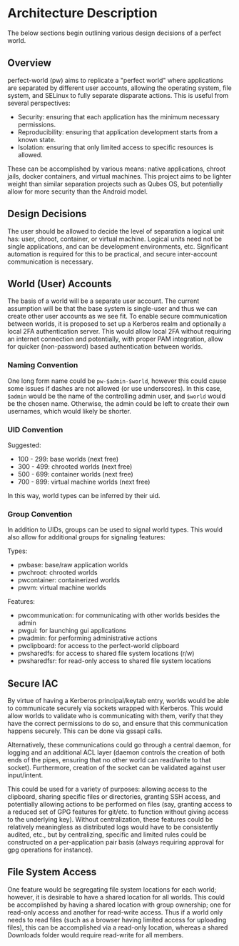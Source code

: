 # Architecture Description

The below sections begin outlining various design decisions of a perfect world.

## Overview

perfect-world (pw) aims to replicate a "perfect world" where applications are
separated by different user accounts, allowing the operating system, file
system, and SELinux to fully separate disparate actions. This is useful from
several perspectives:

- Security: ensuring that each application has the minimum necessary
permissions.
- Reproducibility: ensuring that application development starts from a known
state.
- Isolation: ensuring that only limited access to specific resources is
allowed.

These can be accomplished by various means: native applications, chroot jails,
docker containers, and virtual machines. This project aims to be lighter weight
than similar separation projects such as Qubes OS, but potentially allow for
more security than the Android model.


## Design Decisions

The user should be allowed to decide the level of separation a logical unit
has: user, chroot, container, or virtual machine. Logical units need not be
single applications, and can be development environments, etc. Significant
automation is required for this to be practical, and secure inter-account
communication is necessary.


## World (User) Accounts

The basis of a world will be a separate user account. The current assumption
will be that the base system is single-user and thus we can create other user
accounts as we see fit. To enable secure communication between worlds, it is
proposed to set up a Kerberos realm and optionally a local 2FA authentication
server. This would allow local 2FA without requiring an internet connection
and potentially, with proper PAM integration, allow for quicker (non-password)
based authentication between worlds.

### Naming Convention

One long form name could be `pw-$admin-$world`, however this could cause some
issues if dashes are not allowed (or use underscores). In this case, `$admin`
would be the name of the controlling admin user, and `$world` would be the
chosen name. Otherwise, the admin could be left to create their own usernames,
which would likely be shorter.

### UID Convention

Suggested:

- 100 - 299: base worlds (next free)
- 300 - 499: chrooted worlds (next free)
- 500 - 699: container worlds (next free)
- 700 - 899: virtual machine worlds (next free)

In this way, world types can be inferred by their uid.

### Group Convention

In addition to UIDs, groups can be used to signal world types. This would also
allow for additional groups for signaling features:

Types:

- pwbase: base/raw application worlds
- pwchroot: chrooted worlds
- pwcontainer: containerized worlds
- pwvm: virtual machine worlds

Features:

- pwcommunication: for communicating with other worlds besides the admin
- pwgui: for launching gui applications
- pwadmin: for performing administrative actions
- pwclipboard: for access to the perfect-world clipboard
- pwsharedfs: for access to shared file system locations (r/w)
- pwsharedfsr: for read-only access to shared file system locations


## Secure IAC

By virtue of having a Kerberos principal/keytab entry, worlds would be able to
communicate securely via sockets wrapped with Kerberos. This would allow worlds
to validate who is communicating with them, verify that they have the correct
permissions to do so, and ensure that this communication happens securely. This
can be done via gssapi calls.

Alternatively, these communications could go through a central daemon, for
logging and an additional ACL layer (daemon controls the creation of both
ends of the pipes, ensuring that no other world can read/write to that socket).
Furthermore, creation of the socket can be validated against user input/intent.

This could be used for a variety of purposes: allowing access to the clipboard,
sharing specific files or directories, granting SSH access, and potentially
allowing actions to be performed on files (say, granting access to a reduced
set of GPG features for git/etc. to function without giving access to the
underlying key). Without centralization, these features could be relatively
meaningless as distributed logs would have to be consistently audited, etc.,
but by centralizing, specific and limited rules could be constructed on a
per-application pair basis (always requiring approval for gpg operations for
instance).

## File System Access

One feature would be segregating file system locations for each world; however,
it is desirable to have a shared location for all worlds. This could be
accomplished by having a shared location with group ownership; one for
read-only access and another for read-write access. Thus if a world only needs
to read files (such as a browser having limited access for uploading files),
this can be accomplished via a read-only location, whereas a shared
Downloads folder would require read-write for all members.
